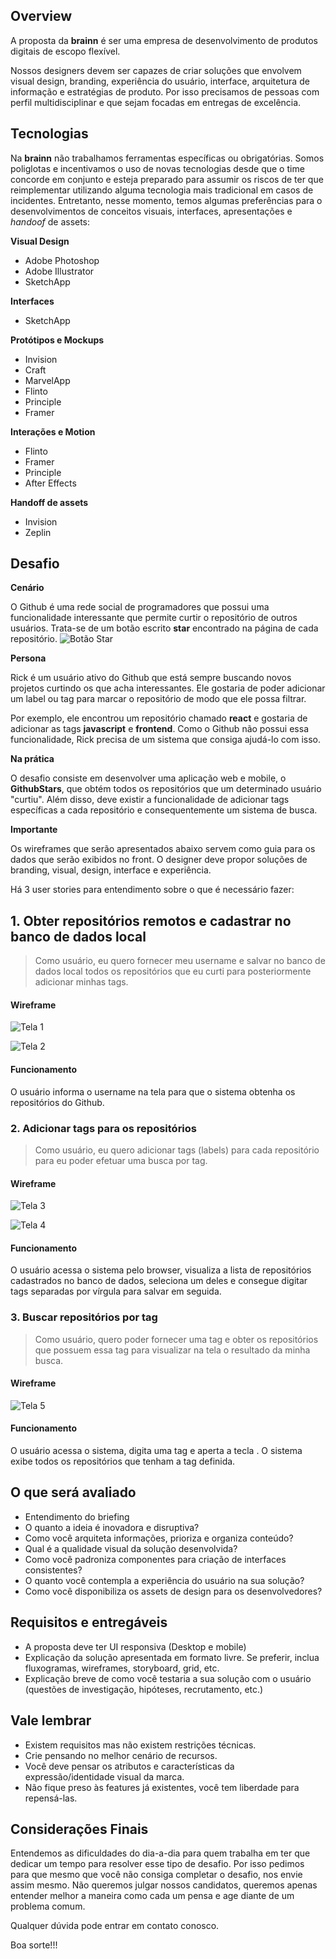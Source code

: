 ## Overview

A proposta da **brainn** é ser uma empresa de desenvolvimento de produtos digitais de escopo flexível.
 
Nossos designers devem ser capazes de criar soluções que envolvem visual design, branding, experiência do usuário, interface, arquitetura de informação e estratégias de produto. Por isso precisamos de pessoas com perfil multidisciplinar e que sejam focadas em entregas de excelência.




## Tecnologias

Na **brainn** não trabalhamos ferramentas específicas ou obrigatórias. Somos poliglotas e incentivamos o uso de novas tecnologias desde que o time concorde em conjunto e esteja preparado para assumir os riscos de ter que reimplementar utilizando alguma tecnologia mais tradicional em casos de incidentes. Entretanto, nesse momento, temos algumas preferências para o desenvolvimentos de conceitos visuais, interfaces, apresentações e _handoof_ de assets:

**Visual Design**
* Adobe Photoshop
* Adobe Illustrator
* SketchApp

**Interfaces**
* SketchApp

**Protótipos e Mockups**
* Invision
* Craft
* MarvelApp
* Flinto
* Principle
* Framer

**Interações e Motion**
* Flinto
* Framer
* Principle
* After Effects

**Handoff de assets**
* Invision
* Zeplin



## Desafio

**Cenário**

O Github é uma rede social de programadores que possui uma funcionalidade interessante que permite curtir o repositório de outros usuários. Trata-se de um botão escrito **star** encontrado na página de cada repositório.
![Botão Star](wireframes/star.png?raw=true "Botão Star")


**Persona**

Rick é um usuário ativo do Github que está sempre buscando novos projetos curtindo os que acha interessantes. Ele gostaria de poder adicionar um label ou tag para marcar o repositório de modo que ele possa filtrar. 

Por exemplo, ele encontrou um repositório chamado **react** e gostaria de adicionar as tags **javascript** e **frontend**.
Como o Github não possui essa funcionalidade, Rick precisa de um sistema que consiga ajudá-lo com isso.

**Na prática**

O desafio consiste em desenvolver uma aplicação web e mobile, o **GithubStars**, que obtém todos os repositórios que um determinado usuário "curtiu". Além disso, deve existir a funcionalidade de adicionar tags específicas a cada repositório e consequentemente um sistema de busca.

**Importante**

Os wireframes que serão apresentados abaixo servem como guia para os dados que serão exibidos no front. O designer deve propor soluções de branding, visual, design, interface e experiência.


Há 3 user stories para entendimento sobre o que é necessário fazer:

## 1. Obter repositórios remotos e cadastrar no banco de dados local

> Como usuário, eu quero fornecer meu username e salvar no banco de dados local 
> todos os repositórios que eu curti para posteriormente adicionar minhas tags.

#### Wireframe

![Tela 1](wireframes/01.png?raw=true "Insira o username")

![Tela 2](wireframes/02.png?raw=true "Loading...")

#### Funcionamento

O usuário informa o username na tela para que o sistema obtenha os repositórios do Github.


### 2. Adicionar tags para os repositórios

> Como usuário, eu quero adicionar tags (labels) para cada repositório para eu poder efetuar uma busca por tag.

#### Wireframe

![Tela 3](wireframes/03.png?raw=true "Lista de todos os repositórios")

![Tela 4](wireframes/04.png?raw=true "Adicionando tag")

#### Funcionamento

O usuário acessa o sistema pelo browser, visualiza a lista de repositórios cadastrados no banco de dados, seleciona um deles e consegue digitar tags separadas por vírgula para salvar em seguida.


### 3. Buscar repositórios por tag

> Como usuário, quero poder fornecer uma tag e obter os repositórios que possuem essa tag para visualizar na tela o resultado da minha busca.

#### Wireframe

![Tela 5](wireframes/05.png?raw=true "Busca por tag")

#### Funcionamento

O usuário acessa o sistema, digita uma tag e aperta a tecla <Enter>. O sistema exibe todos os repositórios que tenham a tag definida.


## O que será avaliado

* Entendimento do briefing
* O quanto a ideia é inovadora e disruptiva?
* Como você arquiteta informações, prioriza e organiza conteúdo?
* Qual é a qualidade visual da solução desenvolvida?
* Como você padroniza componentes para criação de interfaces consistentes?
* O quanto você contempla a experiência do usuário na sua solução?
* Como você disponibiliza os assets de design para os desenvolvedores?


## Requisitos e entregáveis

* A proposta deve ter UI responsiva (Desktop e mobile)
* Explicação da solução apresentada em formato livre. Se preferir, inclua fluxogramas, wireframes, storyboard, grid, etc.
* Explicação breve de como você testaria a sua solução com o usuário (questões de investigação, hipóteses, recrutamento, etc.)


## Vale lembrar

* Existem requisitos mas não existem restrições técnicas.
* Crie pensando no melhor cenário de recursos.
* Você deve pensar os atributos e características da expressão/identidade visual da marca.
* Não fique preso às features já existentes, você tem liberdade para repensá-las. 


## Considerações Finais

Entendemos as dificuldades do dia-a-dia para quem trabalha em ter que dedicar um tempo para resolver esse tipo de desafio. Por isso pedimos para que mesmo que você não consiga completar o desafio, nos envie assim mesmo. Não queremos julgar nossos candidatos, queremos apenas entender melhor a maneira como cada um pensa e age diante de um problema comum.  

Qualquer dúvida pode entrar em contato conosco.  

Boa sorte!!!

